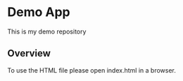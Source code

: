 # Demo App

This is my demo repository

## Overview

To use the HTML file please open index.html in a browser.
